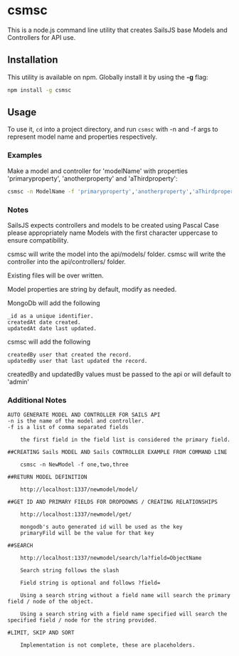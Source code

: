 # csmsc

This is a node.js command line utility that creates SailsJS base Models and Controllers for API use.

## Installation

This utility is available on npm. Globally install it by using the **-g** flag:

```bash
npm install -g csmsc
```

## Usage

To use it, `cd` into a project directory, and run `csmsc` with -n and -f args to represent model name and properties respectively.

### Examples

Make a model and controller for 'modelName' with properties 'primaryproperty', 'anotherproperty' and 'aThirdproperty':

```bash
csmsc -n ModelName -f 'primaryproperty','anotherproperty','aThirdproperty'
```

### Notes

SailsJS expects controllers and models to be created using Pascal Case please appropriately name Models with the first character uppercase to ensure compatibility.

csmsc will write the model into the api/models/ folder.
csmsc will write the controller into the api/controllers/ folder.

Existing files will be over written.

Model properties are string by default, modify as needed.

MongoDb will add the following

	_id as a unique identifier.
	createdAt date created.
	updatedAt date last updated.

csmsc will add the following

	createdBy user that created the record.
	updatedBy user that last updated the record.

createdBy and updatedBy values must be passed to the api or will default to 'admin'


### Additional Notes

	AUTO GENERATE MODEL AND CONTROLLER FOR SAILS API
	-n is the name of the model and controller.
	-f is a list of comma separated fields

		the first field in the field list is considered the primary field.
			
	##CREATING Sails MODEL AND Sails CONTROLLER EXAMPLE FROM COMMAND LINE

		csmsc -n NewModel -f one,two,three 

	##RETURN MODEL DEFINITION

		http://localhost:1337/newmodel/model/

	##GET ID AND PRIMARY FIELDS FOR DROPDOWNS / CREATING RELATIONSHIPS

		http://localhost:1337/newmodel/get/

		mongodb's auto generated id will be used as the key
		primaryFild will be the value for that key

	##SEARCH

		http://localhost:1337/newmodel/search/la?field=ObjectName

		Search string follows the slash

		Field string is optional and follows ?field=

		Using a search string without a field name will search the primary field / node of the object.

		Using a search string with a field name specified will search the specified field / node for the string provided.

	#LIMIT, SKIP AND SORT 

		Implementation is not complete, these are placeholders.
